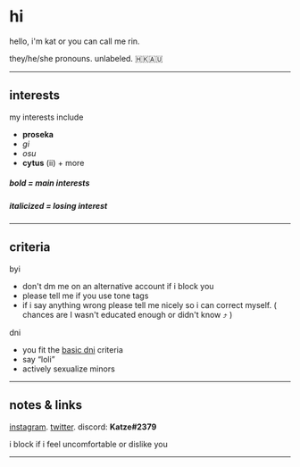 # hi

hello, i'm kat or you can call me rin. 

they/he/she pronouns. unlabeled. 🇭🇰🇦🇺

------

## interests

my interests include

- **proseka**
- *gi*
- *osu*
- **cytus** (ii) + more


##### bold = main interests

##### *italicized* = losing interest

----------------------------------

## criteria

byi 

- don't dm me on an alternative account if i block you
- please tell me if you use tone tags
- if i say anything wrong please tell me nicely so i can correct myself. 
  ( chances are I wasn't educated enough or didn't know ⤴ )
  

dni

- you fit the [basic dni](https://basic-dni.crd.co/) criteria 
- say “loli”
- actively sexualize minors

----------------------------------


## notes & links 

[instagram](https://www.instagram.com/kaoutive/). [twitter](https://twitter.com/pewkh). discord: **Katze#2379**

i block if i feel uncomfortable or dislike you


-----------------------------------
